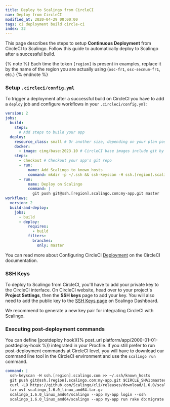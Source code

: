 ```yaml
---
title: Deploy to Scalingo from CircleCI
nav: Deploy from CircleCI
modified_at: 2020-04-29 00:00:00
tags: ci deployment build circle-ci
index: 22
---
```


This page describes the steps to setup **Continuous Deployment** from CircleCI
to Scalingo. Follow this guide to automatically deploy to Scalingo after a
successful build.

{% note %}
Each time the token `[region]` is present in examples, replace it by the name of
the region you are actually using (`osc-fr1`, `osc-secnum-fr1`,
etc.)
{% endnote %}

### Setup `.circleci/config.yml`

To trigger a deployment after a successful build on CircleCI you have to add a `deploy` job and configure workflows in your `.circleci/config.yml`:

```yaml
version: 2
jobs:
  build:
    steps:
      # Add steps to build your app
  deploy:
    resource_class: small # Or another size, depending on your plan possibilities
    docker:
      - image: cimg/base:2023.10 # CircleCI base images include git by default
    steps:
      - checkout # Checkout your app's git repo
      - run:
          name: Add Scalingo to known_hosts
          command: mkdir -p ~/.ssh && ssh-keyscan -H ssh.[region].scalingo.com >> ~/.ssh/known_hosts
      - run:
          name: Deploy on Scalingo
          command: |
            git push git@ssh.[region].scalingo.com:my-app.git master
workflows:
  version: 2
  build-and-deploy:
    jobs:
      - build
      - deploy:
          requires:
            - build
          filters:
            branches:
              only: master
```

You can read more about Configuring CircleCI
[Deployment](https://circleci.com/docs/2.0/deployment-integrations/#overview) on
the CircleCI documentation.

### SSH Keys

To deploy to Scalingo from CircleCI, you'll have to add your private key to the
CircleCI interface. On CircleCI website, head over to your project's **Project
Settings**, then the **SSH keys** page to add your key. You will also need to
add the public key to the [SSH Keys page](https://my.scalingo.com/keys) on
Scalingo Dashboard.

We recommend to generate a new key pair for integrating CircleCI with Scalingo.

### Executing post-deployment commands

You can define [postdeploy hook]({% post_url
platform/app/2000-01-01-postdeploy-hook %}) integrated in your Procfile. If you
still prefer to run post-deployment commands at CircleCI level, you will have to
download our command line tool in the CircleCI environment and use the `scalingo
run` command.

```yaml
command: |
  ssh-keyscan -H ssh.[region].scalingo.com >> ~/.ssh/known_hosts
  git push git@ssh.[region].scalingo.com:my-app.git $CIRCLE_SHA1:master
  curl -LO https://github.com/Scalingo/cli/releases/download/1.6.0/scalingo_1.6.0_linux_amd64.tar.gz
  tar xvf scalingo_1.6.0_linux_amd64.tar.gz
  scalingo_1.6.0_linux_amd64/scalingo --app my-app login --ssh
  scalingo_1.6.0_linux_amd64/scalingo --app my-app run rake db:migrate
```
